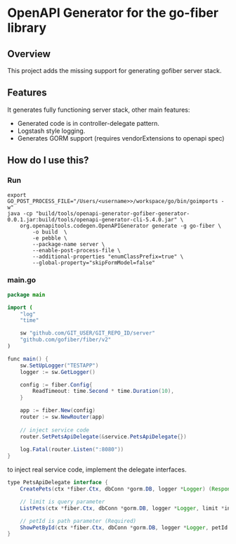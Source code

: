 # OpenAPI Generator for the go-fiber library

## Overview
This project adds the missing support for generating gofiber server stack.

## Features
It generates fully functioning server stack, other main features:
* Generated code is in controller-delegate pattern.
* Logstash style logging.
* Generates GORM support (requires vendorExtensions to openapi spec)

## How do I use this?
### Run
```shell
export GO_POST_PROCESS_FILE="/Users/<username>>/workspace/go/bin/goimports -w"
java -cp "build/tools/openapi-generator-gofiber-generator-0.0.1.jar:build/tools/openapi-generator-cli-5.4.0.jar" \
	org.openapitools.codegen.OpenAPIGenerator generate -g go-fiber \
		-o build  \
		-e pebble \
		--package-name server \
		--enable-post-process-file \
		--additional-properties "enumClassPrefix=true" \
		--global-property="skipFormModel=false"
```

### main.go
```java
package main

import (
	"log"
	"time"

	sw "github.com/GIT_USER/GIT_REPO_ID/server"
	"github.com/gofiber/fiber/v2"
)

func main() {
	sw.SetUpLogger("TESTAPP")
	logger := sw.GetLogger()

	config := fiber.Config{
		ReadTimeout: time.Second * time.Duration(10),
	}

	app := fiber.New(config)
	router := sw.NewRouter(app)
    
    // inject service code    
    router.SetPetsApiDelegate(&service.PetsApiDelegate{})
        
	log.Fatal(router.Listen(":8080"))
}

```

to inject real service code, implement the delegate interfaces.
```java
type PetsApiDelegate interface {
	CreatePets(ctx *fiber.Ctx, dbConn *gorm.DB, logger *Logger) (Response, error)

	// limit is query parameter
	ListPets(ctx *fiber.Ctx, dbConn *gorm.DB, logger *Logger, limit *int32) (Response, error)

	// petId is path parameter (Required)
	ShowPetById(ctx *fiber.Ctx, dbConn *gorm.DB, logger *Logger, petId *string) (Response, error)
}

```
